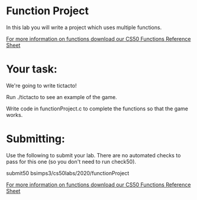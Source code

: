 # Function Project

In this lab you will write a project which uses multiple functions.

[For more information on functions download our CS50 Functions Reference Sheet](https://cs50.harvard.edu/ap/2020/assets/pdfs/functions.pdf)

# Your task:
We're going to write tictacto!

Run ./tictacto  to see an example of the game.

Write code in functionProject.c to complete the functions so that the game works.
# Submitting:
Use the following to submit your lab.  There are no automated checks to pass for this one (so you don't need to run check50).

submit50 bsimps3/cs50labs/2020/functionProject

[For more information on functions download our CS50 Functions Reference Sheet](https://cs50.harvard.edu/ap/2020/assets/pdfs/functions.pdf)
